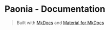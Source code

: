 # Paonia - Documentation

> Built with [MkDocs](https://mkdocs.org) and [Material for MkDocs](https://squidfunk.github.io/mkdocs-material/)